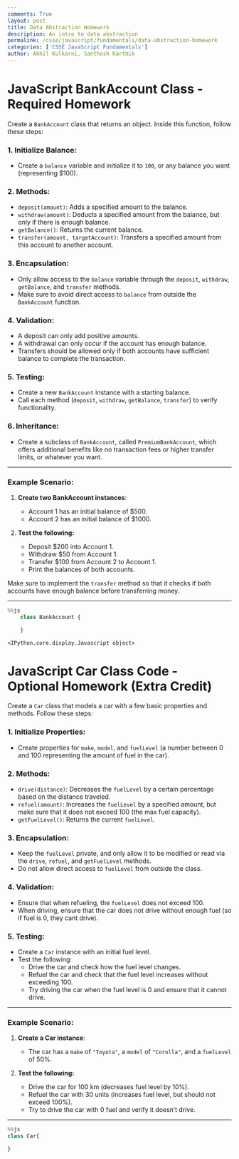 ```yaml
---
comments: True
layout: post
title: Data Abstraction Homework
description: An intro to data abstraction
permalink: /csse/javascript/fundamentals/data-abstraction-homework
categories: ['CSSE JavaScript Fundamentals']
author: Akhil Kulkarni, Santhosh Karthik
---
```


# JavaScript BankAccount Class - Required Homework

Create a `BankAccount` class that returns an object. Inside this function, follow these steps:

### 1. **Initialize Balance**:
- Create a `balance` variable and initialize it to `100`, or any balance you want (representing $100).

### 2. **Methods**:
- `deposit(amount)`: Adds a specified amount to the balance.
- `withdraw(amount)`: Deducts a specified amount from the balance, but only if there is enough balance.
- `getBalance()`: Returns the current balance.
- `transfer(amount, targetAccount)`: Transfers a specified amount from this account to another account.

### 3. **Encapsulation**:
- Only allow access to the `balance` variable through the `deposit`, `withdraw`, `getBalance`, and `transfer` methods.
- Make sure to avoid direct access to `balance` from outside the `BankAccount` function.

### 4. **Validation**:
- A deposit can only add positive amounts.
- A withdrawal can only occur if the account has enough balance.
- Transfers should be allowed only if both accounts have sufficient balance to complete the transaction.

### 5. **Testing**:
- Create a new `BankAccount` instance with a starting balance.
- Call each method (`deposit`, `withdraw`, `getBalance`, `transfer`) to verify functionality.

### 6. **Inheritance**:
- Create a subclass of `BankAccount`, called `PremiumBankAccount`, which offers additional benefits like no transaction fees or higher transfer limits, or whatever you want.

---

### Example Scenario:

1. **Create two BankAccount instances**:
   - Account 1 has an initial balance of $500.
   - Account 2 has an initial balance of $1000.

2. **Test the following:**
   - Deposit $200 into Account 1.
   - Withdraw $50 from Account 1.
   - Transfer $100 from Account 2 to Account 1.
   - Print the balances of both accounts.

Make sure to implement the `transfer` method so that it checks if both accounts have enough balance before transferring money.

---



```python
%%js 
    class BankAccount {

    }
```


    <IPython.core.display.Javascript object>


# JavaScript Car Class Code - Optional Homework (Extra Credit)

Create a `Car` class that models a car with a few basic properties and methods. Follow these steps:

### 1. **Initialize Properties**:
- Create properties for `make`, `model`, and `fuelLevel` (a number between 0 and 100 representing the amount of fuel in the car).
  
### 2. **Methods**:
- `drive(distance)`: Decreases the `fuelLevel` by a certain percentage based on the distance traveled.
- `refuel(amount)`: Increases the `fuelLevel` by a specified amount, but make sure that it does not exceed 100 (the max fuel capacity).
- `getFuelLevel()`: Returns the current `fuelLevel`.

### 3. **Encapsulation**:
- Keep the `fuelLevel` private, and only allow it to be modified or read via the `drive`, `refuel`, and `getFuelLevel` methods.
- Do not allow direct access to `fuelLevel` from outside the class.

### 4. **Validation**:
- Ensure that when refueling, the `fuelLevel` does not exceed 100.
- When driving, ensure that the car does not drive without enough fuel (so if fuel is 0, they cant drive).

### 5. **Testing**:
- Create a `Car` instance with an initial fuel level.
- Test the following:
  - Drive the car and check how the fuel level changes.
  - Refuel the car and check that the fuel level increases without exceeding 100.
  - Try driving the car when the fuel level is 0 and ensure that it cannot drive.

---

### Example Scenario:

1. **Create a Car instance**:
   - The car has a `make` of `"Toyota"`, a `model` of `"Corolla"`, and a `fuelLevel` of 50%.

2. **Test the following:**
   - Drive the car for 100 km (decreases fuel level by 10%).
   - Refuel the car with 30 units (increases fuel level, but should not exceed 100%).
   - Try to drive the car with 0 fuel and verify it doesn’t drive.

---




```python
%%js
class Car{

}
```
